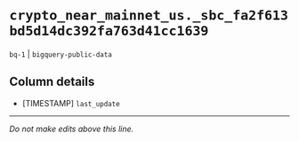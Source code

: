 # `crypto_near_mainnet_us._sbc_fa2f613bd5d14dc392fa763d41cc1639`
`bq-1` | `bigquery-public-data`

## Column details
* [TIMESTAMP] `last_update`

-------------------------------------------------------------------------------
*Do not make edits above this line.*

